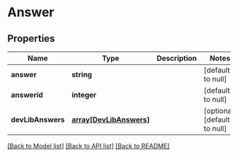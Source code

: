 # Answer

## Properties
Name | Type | Description | Notes
------------ | ------------- | ------------- | -------------
**answer** | **string** |  | [default to null]
**answerid** | **integer** |  | [default to null]
**devLibAnswers** | [**array[DevLibAnswers]**](DevLibAnswers.md) |  | [optional] [default to null]

[[Back to Model list]](../README.md#documentation-for-models) [[Back to API list]](../README.md#documentation-for-api-endpoints) [[Back to README]](../README.md)


